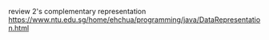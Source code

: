 review 2's complementary representation  
https://www.ntu.edu.sg/home/ehchua/programming/java/DataRepresentation.html  

